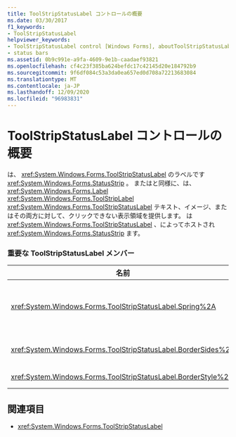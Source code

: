 ```yaml
---
title: ToolStripStatusLabel コントロールの概要
ms.date: 03/30/2017
f1_keywords:
- ToolStripStatusLabel
helpviewer_keywords:
- ToolStripStatusLabel control [Windows Forms], aboutToolStripStatusLabel control
- status bars
ms.assetid: 0b9c991e-a9fa-4609-9e1b-caadaef93821
ms.openlocfilehash: cf4c23f385ba624befdc17c42145d20e184792b9
ms.sourcegitcommit: 9f6df084c53a3da0ea657ed0d708a72213683084
ms.translationtype: MT
ms.contentlocale: ja-JP
ms.lasthandoff: 12/09/2020
ms.locfileid: "96983831"
---
```

# <a name="toolstripstatuslabel-control-overview"></a>ToolStripStatusLabel コントロールの概要
は、 <xref:System.Windows.Forms.ToolStripStatusLabel> のラベルです <xref:System.Windows.Forms.StatusStrip> 。 またはと同様に、は、 <xref:System.Windows.Forms.Label> <xref:System.Windows.Forms.ToolStripLabel> <xref:System.Windows.Forms.ToolStripStatusLabel> テキスト、イメージ、またはその両方に対して、クリックできない表示領域を提供します。 は <xref:System.Windows.Forms.ToolStripStatusLabel> 、によってホストされ <xref:System.Windows.Forms.StatusStrip> ます。  
  
### <a name="important-toolstripstatuslabel-members"></a>重要な ToolStripStatusLabel メンバー  
  
|名前|説明|  
|----------|-----------------|  
|<xref:System.Windows.Forms.ToolStripStatusLabel.Spring%2A>|<xref:System.Windows.Forms.ToolStripStatusLabel> <xref:System.Windows.Forms.StatusStrip> フォームのサイズが変更されたときに、で使用可能な領域を自動的に埋めるかどうかを示す値を取得または設定します。|  
|<xref:System.Windows.Forms.ToolStripStatusLabel.BorderSides%2A>|<xref:System.Windows.Forms.ToolStripStatusLabel> のどちらの側に境界線を表示するかを示す値を取得または設定します。|  
|<xref:System.Windows.Forms.ToolStripStatusLabel.BorderStyle%2A>|<xref:System.Windows.Forms.ToolStripStatusLabel> の境界線スタイルを取得または設定します。|  
  
## <a name="see-also"></a>関連項目

- <xref:System.Windows.Forms.ToolStripStatusLabel>
